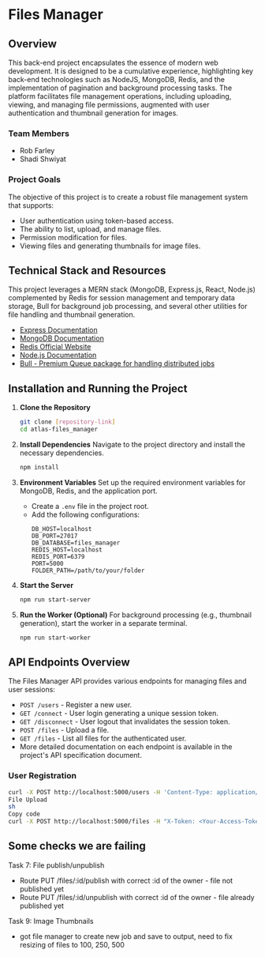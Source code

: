 # Files Manager

## Overview

This back-end project encapsulates the essence of modern web development. It is designed to be a cumulative experience, highlighting key back-end technologies such as NodeJS, MongoDB, Redis, and the implementation of pagination and background processing tasks. The platform facilitates file management operations, including uploading, viewing, and managing file permissions, augmented with user authentication and thumbnail generation for images.

### Team Members
- Rob Farley
- Shadi Shwiyat

### Project Goals
The objective of this project is to create a robust file management system that supports:
- User authentication using token-based access.
- The ability to list, upload, and manage files.
- Permission modification for files.
- Viewing files and generating thumbnails for image files.

## Technical Stack and Resources
This project leverages a MERN stack (MongoDB, Express.js, React, Node.js) complemented by Redis for session management and temporary data storage, Bull for background job processing, and several other utilities for file handling and thumbnail generation.

- [Express Documentation](https://expressjs.com/en/starter/installing.html)
- [MongoDB Documentation](https://www.mongodb.com/docs/)
- [Redis Official Website](https://redis.io/documentation)
- [Node.js Documentation](https://nodejs.org/en/docs/)
- [Bull - Premium Queue package for handling distributed jobs](https://optimalbits.github.io/bull/)

## Installation and Running the Project

1. **Clone the Repository**
    ```sh
    git clone [repository-link]
    cd atlas-files_manager
    ```

2. **Install Dependencies**
    Navigate to the project directory and install the necessary dependencies.
    ```sh
    npm install
    ```

3. **Environment Variables**
    Set up the required environment variables for MongoDB, Redis, and the application port.
    - Create a `.env` file in the project root.
    - Add the following configurations:
      ```env
      DB_HOST=localhost
      DB_PORT=27017
      DB_DATABASE=files_manager
      REDIS_HOST=localhost
      REDIS_PORT=6379
      PORT=5000
      FOLDER_PATH=/path/to/your/folder
      ```

4. **Start the Server**
    ```sh
    npm run start-server
    ```

5. **Run the Worker (Optional)**
    For background processing (e.g., thumbnail generation), start the worker in a separate terminal.
    ```sh
    npm run start-worker
    ```

## API Endpoints Overview

The Files Manager API provides various endpoints for managing files and user sessions:

- `POST /users` - Register a new user.
- `GET /connect` - User login generating a unique session token.
- `GET /disconnect` - User logout that invalidates the session token.
- `POST /files` - Upload a file.
- `GET /files` - List all files for the authenticated user.
- More detailed documentation on each endpoint is available in the project's API specification document.


### User Registration

```sh
curl -X POST http://localhost:5000/users -H 'Content-Type: application/json' -d '{"email": "user@example.com", "password": "password123"}'
File Upload
sh
Copy code
curl -X POST http://localhost:5000/files -H "X-Token: <Your-Access-Token>" -F "data=@/path
```

## Some checks we are failing

Task 7: File publish/unpublish
- Route PUT /files/:id/publish with correct :id of the owner - file not published yet
- Route PUT /files/:id/unpublish with correct :id of the owner - file already published yet

Task 9: Image Thumbnails
- got file manager to create new job and save to output, need to fix
resizing of files to 100, 250, 500
